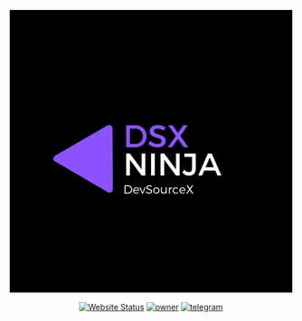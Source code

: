 <p align="center"><img width="500" src="https://github.com/dsxninja/.github/blob/main/profile/images/DSX.png?raw=true" alt="DXS logo"></p>

<p align="center">
  <a href="https://dsx.ninja"><img src="https://img.shields.io/badge/website-DSX.NINJA-orange" alt="Website Status"></a>
  <a href="https://github.com/webgtx"><img src="https://img.shields.io/badge/owner-webgtx-ff0010" alt="owner"></a>
  <a href="https://t.me/dxchatx"><img src="https://img.shields.io/badge/telegram-dxchatx-1e6cfc" alt="telegram"></a>
</p>
